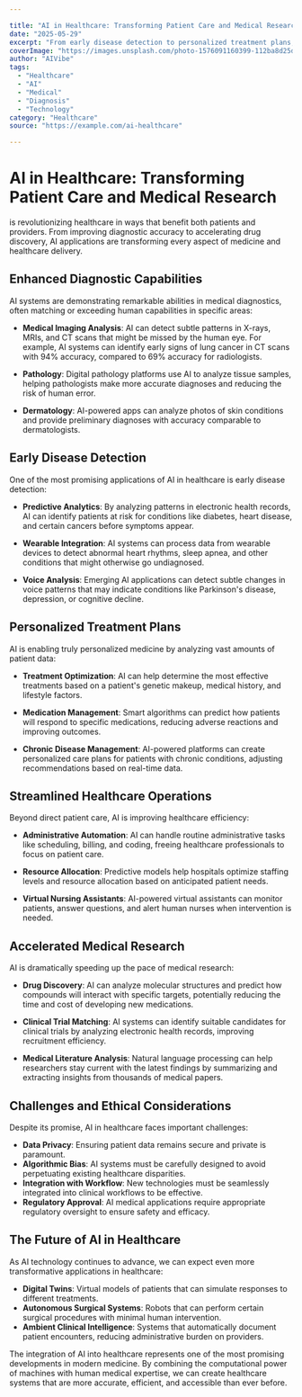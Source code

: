 ```yaml
---

title: "AI in Healthcare: Transforming Patient Care and Medical Research"
date: "2025-05-29"
excerpt: "From early disease detection to personalized treatment plans, artificial intelligence is revolutionizing healthcare delivery and improving patient outcomes."
coverImage: "https://images.unsplash.com/photo-1576091160399-112ba8d25d1f?w=400&h=200&fit=crop&auto=format"
author: "AIVibe"
tags:
  - "Healthcare"
  - "AI"
  - "Medical"
  - "Diagnosis"
  - "Technology"
category: "Healthcare"
source: "https://example.com/ai-healthcare"

---
```


# AI in Healthcare: Transforming Patient Care and Medical Research

 is revolutionizing healthcare in ways that benefit both patients and providers. From improving diagnostic accuracy to accelerating drug discovery, AI applications are transforming every aspect of medicine and healthcare delivery.

## Enhanced Diagnostic Capabilities

AI systems are demonstrating remarkable abilities in medical diagnostics, often matching or exceeding human capabilities in specific areas:

- **Medical Imaging Analysis**: AI can detect subtle patterns in X-rays, MRIs, and CT scans that might be missed by the human eye. For example, AI systems can identify early signs of lung cancer in CT scans with 94% accuracy, compared to 69% accuracy for radiologists.

- **Pathology**: Digital pathology platforms use AI to analyze tissue samples, helping pathologists make more accurate diagnoses and reducing the risk of human error.

- **Dermatology**: AI-powered apps can analyze photos of skin conditions and provide preliminary diagnoses with accuracy comparable to dermatologists.

## Early Disease Detection

One of the most promising applications of AI in healthcare is early disease detection:

- **Predictive Analytics**: By analyzing patterns in electronic health records, AI can identify patients at risk for conditions like diabetes, heart disease, and certain cancers before symptoms appear.

- **Wearable Integration**: AI systems can process data from wearable devices to detect abnormal heart rhythms, sleep apnea, and other conditions that might otherwise go undiagnosed.

- **Voice Analysis**: Emerging AI applications can detect subtle changes in voice patterns that may indicate conditions like Parkinson's disease, depression, or cognitive decline.

## Personalized Treatment Plans

AI is enabling truly personalized medicine by analyzing vast amounts of patient data:

- **Treatment Optimization**: AI can help determine the most effective treatments based on a patient's genetic makeup, medical history, and lifestyle factors.

- **Medication Management**: Smart algorithms can predict how patients will respond to specific medications, reducing adverse reactions and improving outcomes.

- **Chronic Disease Management**: AI-powered platforms can create personalized care plans for patients with chronic conditions, adjusting recommendations based on real-time data.

## Streamlined Healthcare Operations

Beyond direct patient care, AI is improving healthcare efficiency:

- **Administrative Automation**: AI can handle routine administrative tasks like scheduling, billing, and coding, freeing healthcare professionals to focus on patient care.

- **Resource Allocation**: Predictive models help hospitals optimize staffing levels and resource allocation based on anticipated patient needs.

- **Virtual Nursing Assistants**: AI-powered virtual assistants can monitor patients, answer questions, and alert human nurses when intervention is needed.

## Accelerated Medical Research

AI is dramatically speeding up the pace of medical research:

- **Drug Discovery**: AI can analyze molecular structures and predict how compounds will interact with specific targets, potentially reducing the time and cost of developing new medications.

- **Clinical Trial Matching**: AI systems can identify suitable candidates for clinical trials by analyzing electronic health records, improving recruitment efficiency.

- **Medical Literature Analysis**: Natural language processing can help researchers stay current with the latest findings by summarizing and extracting insights from thousands of medical papers.

## Challenges and Ethical Considerations

Despite its promise, AI in healthcare faces important challenges:

- **Data Privacy**: Ensuring patient data remains secure and private is paramount.
- **Algorithmic Bias**: AI systems must be carefully designed to avoid perpetuating existing healthcare disparities.
- **Integration with Workflow**: New technologies must be seamlessly integrated into clinical workflows to be effective.
- **Regulatory Approval**: AI medical applications require appropriate regulatory oversight to ensure safety and efficacy.

## The Future of AI in Healthcare

As AI technology continues to advance, we can expect even more transformative applications in healthcare:

- **Digital Twins**: Virtual models of patients that can simulate responses to different treatments.
- **Autonomous Surgical Systems**: Robots that can perform certain surgical procedures with minimal human intervention.
- **Ambient Clinical Intelligence**: Systems that automatically document patient encounters, reducing administrative burden on providers.

The integration of AI into healthcare represents one of the most promising developments in modern medicine. By combining the computational power of machines with human medical expertise, we can create healthcare systems that are more accurate, efficient, and accessible than ever before.